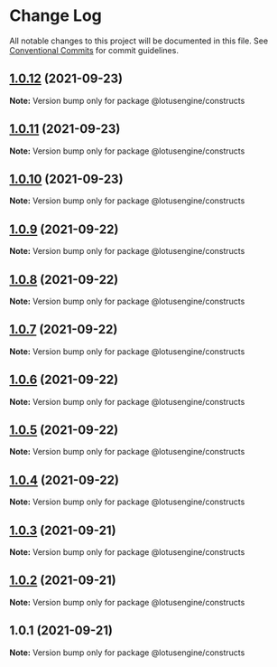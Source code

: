 # Change Log

All notable changes to this project will be documented in this file.
See [Conventional Commits](https://conventionalcommits.org) for commit guidelines.

## [1.0.12](https://github.com/lotusengine/sdk/compare/@lotusengine/constructs@1.0.11...@lotusengine/constructs@1.0.12) (2021-09-23)

**Note:** Version bump only for package @lotusengine/constructs





## [1.0.11](https://github.com/lotusengine/sdk/compare/@lotusengine/constructs@1.0.10...@lotusengine/constructs@1.0.11) (2021-09-23)

**Note:** Version bump only for package @lotusengine/constructs





## [1.0.10](https://github.com/lotusengine/sdk/compare/@lotusengine/constructs@1.0.9...@lotusengine/constructs@1.0.10) (2021-09-23)

**Note:** Version bump only for package @lotusengine/constructs





## [1.0.9](https://github.com/lotusengine/lotusengine/compare/@lotusengine/constructs@1.0.8...@lotusengine/constructs@1.0.9) (2021-09-22)

**Note:** Version bump only for package @lotusengine/constructs





## [1.0.8](https://github.com/lotusengine/lotusengine/compare/@lotusengine/constructs@1.0.7...@lotusengine/constructs@1.0.8) (2021-09-22)

**Note:** Version bump only for package @lotusengine/constructs





## [1.0.7](https://github.com/lotusengine/lotusengine/compare/@lotusengine/constructs@1.0.6...@lotusengine/constructs@1.0.7) (2021-09-22)

**Note:** Version bump only for package @lotusengine/constructs





## [1.0.6](https://github.com/lotusengine/lotusengine/compare/@lotusengine/constructs@1.0.5...@lotusengine/constructs@1.0.6) (2021-09-22)

**Note:** Version bump only for package @lotusengine/constructs





## [1.0.5](https://github.com/lotusengine/lotusengine/compare/@lotusengine/constructs@1.0.4...@lotusengine/constructs@1.0.5) (2021-09-22)

**Note:** Version bump only for package @lotusengine/constructs





## [1.0.4](https://github.com/lotusengine/lotusengine/compare/@lotusengine/constructs@1.0.3...@lotusengine/constructs@1.0.4) (2021-09-22)

**Note:** Version bump only for package @lotusengine/constructs





## [1.0.3](https://github.com/lotusengine/lotusengine/compare/@lotusengine/constructs@1.0.2...@lotusengine/constructs@1.0.3) (2021-09-21)

**Note:** Version bump only for package @lotusengine/constructs





## [1.0.2](https://github.com/lotusengine/lotusengine/compare/@lotusengine/constructs@1.0.1...@lotusengine/constructs@1.0.2) (2021-09-21)

**Note:** Version bump only for package @lotusengine/constructs





## 1.0.1 (2021-09-21)

**Note:** Version bump only for package @lotusengine/constructs
